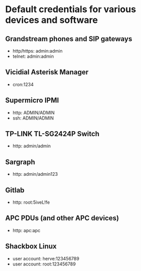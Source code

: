 # Default credentials for various devices and software

## Grandstream phones and SIP gateways
- http/https: admin:admin
- telnet: admin:admin

## Vicidial Asterisk Manager
- cron:1234

## Supermicro IPMI
- http: ADMIN/ADMIN
- ssh: ADMIN/ADMIN

## TP-LINK TL-SG2424P Switch
- http: admin/admin

## Sargraph
- http: admin/admin123

## Gitlab
- http: root:5iveL!fe

## APC PDUs (and other APC devices)
- http: apc:apc

## Shackbox Linux
- user account: herve:123456789
- user account: root:123456789
